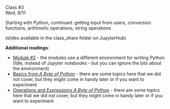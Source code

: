 <div class="lecture2">

<div class="column_date">
<p markdown="block">

Class #3 <br>
Wed, 9/11

</p>
</div>
<div class="column_materials">
<p markdown="block">


Starting with Python, continued: getting input from users,
conversion functions, arithmetic operations, string operations

(slides available in the class_share folder on JupyterHub)

__Additional readings__:

- [Module \#2](https://cs.nyu.edu/elearning/CSCI_UA_0002/module02.php) - the modules use a different
environment for writing Python (Idle, instead of Jupyter notebooks - but you can ignore the bits about the environment)
- [Basics from _A Byte of Python_](https://python.swaroopch.com/basics.html) - there are
some topics here that we did not cover, but they might come in handy later or if you want to experiment
- [Operations and Expressions _A Byte of Python_](https://python.swaroopch.com/op_exp.html) - there
are some topics here that we did not cover, but they might come in handy later or if you want to experiment

</p>
</div>

<div class="column_assign">
<p markdown="block">



</p>
</div>

</div>

